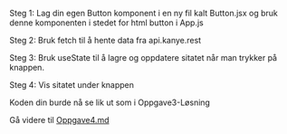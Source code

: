 Steg 1: Lag din egen Button komponent i en ny fil kalt Button.jsx og bruk denne komponenten i stedet for html button i App.js

Steg 2: Bruk fetch til å hente data fra api.kanye.rest

Steg 3: Bruk useState til å lagre og oppdatere sitatet når man trykker på knappen.

Steg 4: Vis sitatet under knappen

Koden din burde nå se lik ut som i Oppgave3-Løsning

Gå videre til [Oppgave4.md](https://github.com/bouvet-bergen/echo-workshop-react/blob/main/Oppgave4.md)
